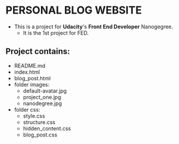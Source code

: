 # PERSONAL BLOG WEBSITE

- This is a project for **Udacity**'s **Front End Developer** Nanogegree.
  - It is the 1st project for FED.
  
## Project contains:
- README.md
- index.html
- blog_post.html
- folder images:
  - default-avatar.jpg
  - project_one.jpg
  - nanodegree.jpg
- folder css:
  - style.css
  - structure.css
  - hidden_content.css
  - blog_post.css
